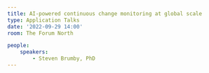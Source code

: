```yaml
---
title: AI-powered continuous change monitoring at global scale 
type: Application Talks
date: '2022-09-29 14:00'
room: The Forum North

people:
    speakers:
        - Steven Brumby, PhD
---
```

